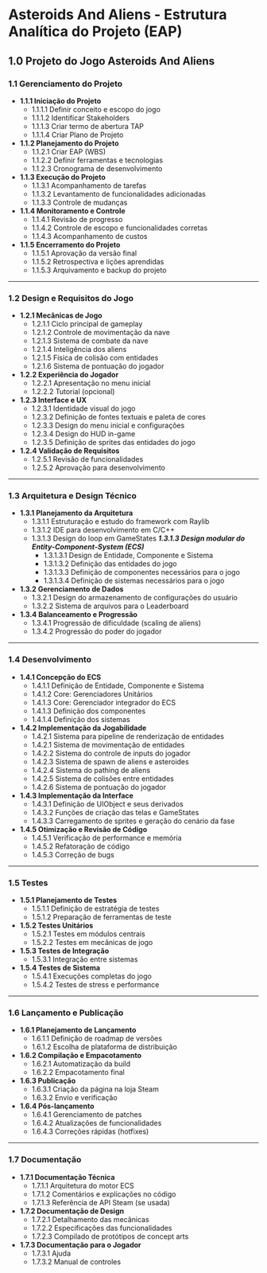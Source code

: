 # Asteroids And Aliens - Estrutura Analítica do Projeto (EAP)

## 1.0 Projeto do Jogo Asteroids And Aliens

### 1.1 Gerenciamento do Projeto
- **1.1.1 Iniciação do Projeto**
  - 1.1.1.1 Definir conceito e escopo do jogo
  - 1.1.1.2 Identificar Stakeholders
  - 1.1.1.3 Criar termo de abertura TAP
  - 1.1.1.4 Criar Plano de Projeto
- **1.1.2 Planejamento do Projeto**
  - 1.1.2.1 Criar EAP (WBS)
  - 1.1.2.2 Definir ferramentas e tecnologias
  - 1.1.2.3 Cronograma de desenvolvimento
- **1.1.3 Execução do Projeto**
  - 1.1.3.1 Acompanhamento de tarefas
  - 1.1.3.2 Levantamento de funcionalidades adicionadas
  - 1.1.3.3 Controle de mudanças
- **1.1.4 Monitoramento e Controle**
  - 1.1.4.1 Revisão de progresso
  - 1.1.4.2 Controle de escopo e funcionalidades corretas
  - 1.1.4.3 Acompanhamento de custos
- **1.1.5 Encerramento do Projeto**
  - 1.1.5.1 Aprovação da versão final
  - 1.1.5.2 Retrospectiva e lições aprendidas
  - 1.1.5.3 Arquivamento e backup do projeto

---

### 1.2 Design e Requisitos do Jogo
- **1.2.1 Mecânicas de Jogo**
  - 1.2.1.1 Ciclo principal de gameplay
  - 1.2.1.2 Controle de movimentação da nave
  - 1.2.1.3 Sistema de combate da nave
  - 1.2.1.4 Inteligência dos aliens
  - 1.2.1.5 Física de colisão com entidades
  - 1.2.1.6 Sistema de pontuação do jogador
- **1.2.2 Experiência do Jogador**
  - 1.2.2.1 Apresentação no menu inicial
  - 1.2.2.2 Tutorial (opcional)
- **1.2.3 Interface e UX**
  - 1.2.3.1 Identidade visual do jogo
  - 1.2.3.2 Definição de fontes textuais e paleta de cores
  - 1.2.3.3 Design do menu inicial e configurações
  - 1.2.3.4 Design do HUD in-game
  - 1.2.3.5 Definição de sprites das entidades do jogo
- **1.2.4 Validação de Requisitos**
  - 1.2.5.1 Revisão de funcionalidades
  - 1.2.5.2 Aprovação para desenvolvimento

---

### 1.3 Arquitetura e Design Técnico
- **1.3.1 Planejamento da Arquitetura**
  - 1.3.1.1 Estruturação e estudo do framework com Raylib
  - 1.3.1.2 IDE para desenvolvimento em C/C++
  - 1.3.1.3 Design do loop em GameStates
  ***1.3.1.3 Design modular do Entity-Component-System (ECS)***
    - 1.3.1.3.1 Design de Entidade, Componente e Sistema
    - 1.3.1.3.2 Definição das entidades do jogo
    - 1.3.1.3.3 Definição de componentes necessários para o jogo
    - 1.3.1.3.4 Definição de sistemas necessários para o jogo
- **1.3.2 Gerenciamento de Dados**
  - 1.3.2.1 Design do armazenamento de configurações do usuário
  - 1.3.2.2 Sistema de arquivos para o Leaderboard
- **1.3.4 Balanceamento e Progressão**
  - 1.3.4.1 Progressão de dificuldade (scaling de aliens)
  - 1.3.4.2 Progressão do poder do jogador

---

### 1.4 Desenvolvimento
- **1.4.1 Concepção do ECS**
  - 1.4.1.1 Definição de Entidade, Componente e Sistema
  - 1.4.1.2 Core: Gerenciadores Unitários
  - 1.4.1.3 Core: Gerenciador integrador do ECS
  - 1.4.1.3 Definição dos componentes
  - 1.4.1.4 Definição dos sistemas
- **1.4.2 Implementação da Jogabilidade**
  - 1.4.2.1 Sistema para pipeline de renderização de entidades
  - 1.4.2.1 Sistema de movimentação de entidades
  - 1.4.2.2 Sistema do controle de inputs do jogador
  - 1.4.2.3 Sistema de spawn de aliens e asteroides
  - 1.4.2.4 Sistema do pathing de aliens
  - 1.4.2.5 Sistema de colisões entre entidades
  - 1.4.2.6 Sistema de pontuação do jogador
- **1.4.3 Implementação da Interface**
  - 1.4.3.1 Definição de UIObject e seus derivados
  - 1.4.3.2 Funções de criação das telas e GameStates
  - 1.4.3.3 Carregamento de sprites e geração do cenário da fase
- **1.4.5 Otimização e Revisão de Código**
  - 1.4.5.1 Verificação de performance e memória
  - 1.4.5.2 Refatoração de código
  - 1.4.5.3 Correção de bugs

---

### 1.5 Testes
- **1.5.1 Planejamento de Testes**
  - 1.5.1.1 Definição de estratégia de testes
  - 1.5.1.2 Preparação de ferramentas de teste
- **1.5.2 Testes Unitários**
  - 1.5.2.1 Testes em módulos centrais
  - 1.5.2.2 Testes em mecânicas de jogo
- **1.5.3 Testes de Integração**
  - 1.5.3.1 Integração entre sistemas
- **1.5.4 Testes de Sistema**
  - 1.5.4.1 Execuções completas do jogo
  - 1.5.4.2 Testes de stress e performance

---

### 1.6 Lançamento e Publicação
- **1.6.1 Planejamento de Lançamento**
  - 1.6.1.1 Definição de roadmap de versões
  - 1.6.1.2 Escolha de plataforma de distribuição
- **1.6.2 Compilação e Empacotamento**
  - 1.6.2.1 Automatização da build
  - 1.6.2.2 Empacotamento final
- **1.6.3 Publicação**
  - 1.6.3.1 Criação da página na loja Steam
  - 1.6.3.2 Envio e verificação
- **1.6.4 Pós-lançamento**
  - 1.6.4.1 Gerenciamento de patches
  - 1.6.4.2 Atualizações de funcionalidades
  - 1.6.4.3 Correções rápidas (hotfixes)

---

### 1.7 Documentação
- **1.7.1 Documentação Técnica**
  - 1.7.1.1 Arquitetura do motor ECS
  - 1.7.1.2 Comentários e explicações no código
  - 1.7.1.3 Referência de API Steam (se usada)
- **1.7.2 Documentação de Design**
  - 1.7.2.1 Detalhamento das mecânicas
  - 1.7.2.2 Especificações das funcionalidades
  - 1.7.2.3 Compilado de protótipos de concept arts
- **1.7.3 Documentação para o Jogador**
  - 1.7.3.1 Ajuda
  - 1.7.3.2 Manual de controles

